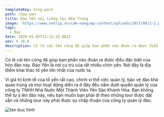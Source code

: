 ```yaml
---
templateKey: blog-post
path: /dao-yen
title: Đảo Yến nổi tiếng tại Nha Trang
image: 'https://www.vntrip.vn/cam-nang/wp-content/uploads/2017/08/1-2.png' 
tags:
  - Dao
date: 2020-01-05T13:12:33.962Z
uev: 4.18.8
description: Có lẽ cái tên cũng đã giúp bạn phần nào đoán ra được điều đặc biệt của hòn đảo này.
---
```


Có lẽ cái tên cũng đã giúp bạn phần nào đoán ra được điều đặc biệt của hòn đảo này. Đảo Yến là nơi cư trú của rất nhiều chim yến. Nơi đây là địa điểm khai thác tổ yến lớn nhất của nước ta. 

Vì giá trị kinh tế của tổ yến rất cao, chính vì thể việc quản lý, bảo vệ đảo khá quan trọng và mọi hoạt động diễn ra ở đây đều nằm dưới quyền quản lý của công ty TNHH Nhà Nước Một Thành Viên Yến Sào Khánh Hòa. Bạn không thể tự ý lên đảo này, nếu bạn muốn bạn phải đi theo những tour được đặt sẵn và những tour này phải được sự chấp thuận của công ty quản lý đảo.

![ten buc hinh](https://annamtourist.com/media/uf/bai-212/kinh-nghiem-di-dao-yen-nha-trang-1.jpg "ten buc hinh")






